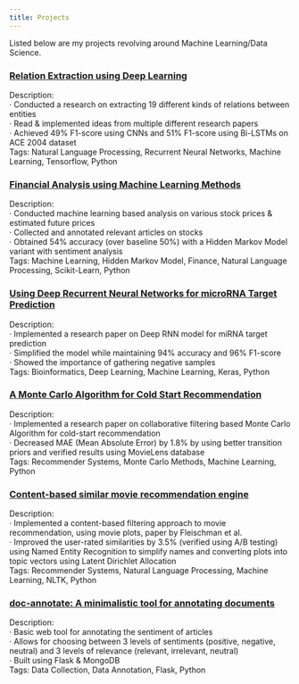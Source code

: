 ```yaml
---
title: Projects
---
```

Listed below are my projects revolving around Machine Learning/Data Science.

### [Relation Extraction using Deep Learning](https://drive.google.com/open?id=1kIAs3XkIS0_SyRj2qUhTgLcbFDghASwyNaTkM3g9te8)
Description:  
· Conducted a research on extracting 19 different kinds of relations between entities  
· Read & implemented ideas from multiple different research papers  
· Achieved 49% F1-score using CNNs and 51% F1-score using Bi-LSTMs on ACE 2004 dataset  
Tags: Natural Language Processing, Recurrent Neural Networks, Machine Learning, Tensorflow, Python

### [Financial Analysis using Machine Learning Methods](https://drive.google.com/file/d/11BtXG6HwG4kmKOdcavfaVfvwHuWEYn2u/view?usp=sharing&lipi=urn%3Ali%3Apage%3Ad_flagship3_profile_view_base%3Blo7MUoC7TXiwgAlrq5uXvg%3D%3D)
Description:  
· Conducted machine learning based analysis on various stock prices & estimated future prices  
· Collected and annotated relevant articles on stocks  
· Obtained 54% accuracy (over baseline 50%) with a Hidden Markov Model variant with sentiment analysis  
Tags: Machine Learning, Hidden Markov Model, Finance, Natural Language Processing, Scikit-Learn, Python

### [Using Deep Recurrent Neural Networks for microRNA Target Prediction](https://docs.google.com/presentation/d/1IE70cJ9ZrDdUzsSLvk3qMgOwp5cQ-d2Zs_UU1s0ZMh0/edit?usp=sharing&lipi=urn%3Ali%3Apage%3Ad_flagship3_profile_view_base%3Blo7MUoC7TXiwgAlrq5uXvg%3D%3D)
Description:  
· Implemented a research paper on Deep RNN model for miRNA target prediction  
· Simplified the model while maintaining 94% accuracy and 96% F1-score  
· Showed the importance of gathering negative samples  
Tags: Bioinformatics, Deep Learning, Machine Learning, Keras, Python

### [A Monte Carlo Algorithm for Cold Start Recommendation](https://github.com/dorukkilitcioglu/boun_cmpe548_project)
Description:  
· Implemented a research paper on collaborative filtering based Monte Carlo Algorithm for cold-start recommendation  
· Decreased MAE (Mean Absolute Error) by 1.8% by using better transition priors and verified results using MovieLens database  
Tags: Recommender Systems, Monte Carlo Methods, Machine Learning, Python

### [Content-based similar movie recommendation engine](https://github.com/dorukkilitcioglu/cbf-movie-similarity)
Description:  
· Implemented a content-based filtering approach to movie recommendation, using movie plots, paper by Fleischman et al.  
· Improved the user-rated similarities by 3.5% (verified using A/B testing) using Named Entity Recognition to simplify names and converting plots into topic vectors using Latent Dirichlet Allocation   
Tags: Recommender Systems, Natural Language Processing, Machine Learning, NLTK, Python

### [doc-annotate: A minimalistic tool for annotating documents](https://github.com/dorukkilitcioglu/doc-annotate)
Description:  
· Basic web tool for annotating the sentiment of articles  
· Allows for choosing between 3 levels of sentiments (positive, negative, neutral) and 3 levels of relevance (relevant, irrelevant, neutral)  
· Built using Flask & MongoDB  
Tags: Data Collection, Data Annotation, Flask, Python
